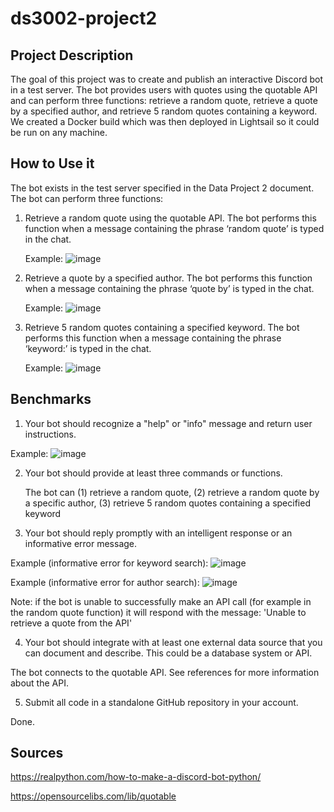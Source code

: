 # ds3002-project2

## Project Description
The goal of this project was to create and publish an interactive Discord bot in a test server. The bot provides users with quotes using the quotable API and can perform three functions: retrieve a random quote, retrieve a quote by a specified author, and retrieve 5 random quotes containing a keyword. We created a Docker build which was then deployed in Lightsail so it could be run on any machine.

## How to Use it
The bot exists in the test server specified in the Data Project 2 document. The bot can perform three functions:

1.	Retrieve a random quote using the quotable API.
    The bot performs this function when a message containing the phrase ‘random quote’ is typed in the chat.
    
    Example:
    ![image](https://user-images.githubusercontent.com/88460223/144660975-2275666a-ff3f-4453-b026-0b68c002604d.png)

2.	Retrieve a quote by a specified author.
    The bot performs this function when a message containing the phrase ‘quote by’ is typed in the chat.
    
    Example:
    ![image](https://user-images.githubusercontent.com/88460223/144661121-1c62902e-29d1-41c5-b601-0e2bedbca672.png)

3.	Retrieve 5 random quotes containing a specified keyword.
    The bot performs this function when a message containing the phrase ‘keyword:’ is typed in the chat.
    
    Example:
    ![image](https://user-images.githubusercontent.com/88460223/144661213-be25407e-7068-45cf-94f9-efdced4ae953.png)

## Benchmarks
1. Your bot should recognize a "help" or "info" message and return user instructions.
  
  Example:
  ![image](https://user-images.githubusercontent.com/88460223/144661614-fbbfc7f4-bf18-4fc9-bd1f-bebcc011188d.png)
  
2. Your bot should provide at least three commands or functions.
    
   The bot can (1) retrieve a random quote, (2) retrieve a random quote by a specific author, (3) retrieve 5 random quotes containing a specified keyword

3. Your bot should reply promptly with an intelligent response or an informative error message.

  Example (informative error for keyword search):
  ![image](https://user-images.githubusercontent.com/88460223/144662116-451f4f10-3786-4b76-80fa-80437e0f234b.png)

  Example (informative error for author search): 
  ![image](https://user-images.githubusercontent.com/88460223/144661810-48693739-48f1-4c8d-ab5e-01504a6fee7e.png)
  
   Note: if the bot is unable to successfully make an API call (for example in the random quote function) it will respond with the message: 'Unable to retrieve a quote from the API'

4. Your bot should integrate with at least one external data source that you can document and describe. This could be a database system or API.

  The bot connects to the quotable API. See references for more information about the API.

5. Submit all code in a standalone GitHub repository in your account. 
  
  Done.
  
## Sources
https://realpython.com/how-to-make-a-discord-bot-python/ 

https://opensourcelibs.com/lib/quotable

